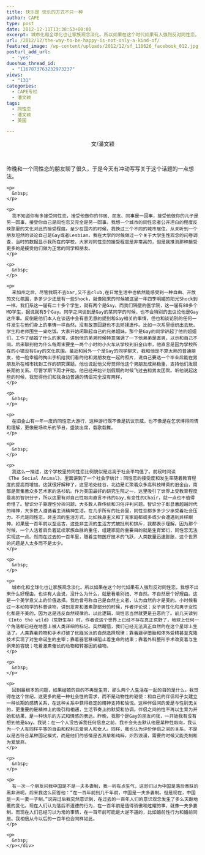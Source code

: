 ```yaml
---
title: 快乐是 快乐的方式不只一种
author: CAPE
type: post
date: 2012-12-11T13:38:53+00:00
excerpt: 城市化和全球化也让家族观念淡化。所以如果在这个时代如果有人强烈反对同性恋，我想不出来什么好理由。也许有人会说，没什么为什么，就是看着别扭、不自然。不自然是个好理由。这是一个美学意义上的价值选择。
url: /2012/12/the-way-to-be-happy-is-not-only-a-kind-of/
featured_image: /wp-content/uploads/2012/12/sf_110626_facebook_012.jpg
posturl_add_url:
  - 'yes'
duoshuo_thread_id:
  - "1167873763232973237"
views:
  - "131"
categories:
  - CAPE专栏
  - 潘文颖
tags:
  - 同性恋
  - 潘文颖
  - 美国

---
```

<div>
  <p style="text-align: center;">
    文/潘文颖
  </p>
  
  <p>
    &nbsp;
  </p>
  
  <p style="text-align: center;">
    <p>
      昨晚和一个同性恋的朋友聊了很久，于是今天有冲动写写关于这个话题的一点想法。
    </p>
    
    <p>
      &nbsp;
    </p>
    
    <p>
      我不知道你有多接受同性恋，接受他做你的邻居、朋友、同事是一回事，接受他做你的儿子是另一回事，接受你自己是同性恋又完全是另一回事。我想一个城市的同性恋者公开坦白的程度反映那里的文化对此的接受程度。至少在国内的时候，我换过三个不同的城市居住，从未听到一个朋友坦然的谈论自己是Gay或者Lesbian。我在大学的时候做过一个关于大学生性观念的问卷调查，当时的数据显示我所在的学校，大家对同性恋的接受程度是非常高的，但是我推测那种接受更多的是接受他们做为正常的同学和朋友。
    </p>
    
    <p>
      &nbsp;
    </p>
    
    <p>
      来加州之后，尽管我既不去bar,又不去club,在日常生活中也依然能感受到一种自由、开放的文化氛围，多多少少还是有一些Shock，就像刚来的时候被这里一年四季明媚的阳光Shock到一样。我们系这一届有二十多个学生，就有两个是Gay。而我们隔壁的医学院，这一届有80多个MD学生，据说就有5个Gay。同学之间谈到是Gay的某同学的时候，也不会特别的去议论他是Gay这件事。反倒是他们本人在谈话中会有意无意的提到和Gay相关的事情，但也和谈论别的任何一件发生在他们身上的事情一样自然，没有故意回避也不去矫揉造作。比如一次系里组织出去玩，学生和老师围坐一桌吃饭。大家开始闲聊起自己的兄弟姐妹，那个是Gay的同学讲起了他的姐姐们，工作了结婚了什么的家常，讲到他的弟弟时候特意强调了一下他弟弟是直男，以示和自己不同。后来聊到他为什么每周末要坐一两个小时的小火车从学校到旧金山市，他直言是因为学校所在的小镇没有Gay的文化氛围。最近和另外一个是Gay的同学聊天，我和他是不算太熟的普通朋友，他一脸幸福的掏出手机给我们看的他和男朋友在一起的照片，说自己要选一个毕业后能在男朋友所在城市找到工作的研究课题。他也说起他父母觉得他这个男朋友成熟稳重，支持他们发展长期的关系。尽管学期下周才开始，他已经开始计划假期的时候飞过去和男友团聚。听他说起这些的时候，我觉得他们和我身边普通的情侣完全没有两样，
    </p>
    
    <p>
      &nbsp;
    </p>
    
    <p>
      在旧金山有一年一度的同性恋大游行，这种游行既不像是抗议示威，也不像是在乞求博得同情和理解，更像是场欢乐的节日，盛装出席，载歌载舞。
    </p>
    
    <p>
      &nbsp;
    </p>
    
    <p>
      我这么一描述，这个学校里的同性恋比例貌似是远高于社会平均值了。前段时间读《The Social Animal》，里面讲到了一个社会学统计：同性恋的接受度和发生率随着教育程度的提高而增加。这就很好解释了，这里地处硅谷，北边是汇聚着众多高科技精英的旧金山，南部是聚集着众多艺术家的洛杉矶。作为美国最好的研究生院之一，这里吸引了世界上受教育程度最高的智识分子，所以这里有对自己性取向直言不讳的Gay,有变性的Chair，就一点也不值得奇怪了。智识分子靠理性分析问题，大多数人靠传统和习俗评判问题。智识分子彰显着超越时代的精神，大多数人遵循着主流精神生活。在几乎所有的社会里，同性恋都多多少少承受着社会压力。不光是同性恋，非主流的生活方式，比如独身主义和丁克家庭都或多或少会遭遇到异样眼神。如果是一百年前以至远古，这些非主流的生活方式被批判和排斥，我都表示理解。因为那个时候，一个人活着肩负着延续家族血脉的重任，组建家庭的重要目的就是生育繁衍，同性恋无法实现这一点。然而在过去的一百年里，随着生物医疗技术的飞跃，人类数量迅速膨胀，这个世界的问题是人太多而不是太少。
    </p>
    
    <p>
      &nbsp;
    </p>
    
    <p>
      城市化和全球化也让家族观念淡化。所以如果在这个时代如果有人强烈反对同性恋，我想不出来什么好理由。也许有人会说，没什么为什么，就是看着别扭、不自然。不自然是个好理由。这是一个美学意义上的价值选择。我也曾号称自己是自然主义者，认为自然的才是美的。小时候看过一本动物学的科普读物，讲到发育和激素那部分的时候，作者评论说：女子男性化和男子女性化都是不美的，因为这是违反自然规律的。以此逻辑，同性恋当然就更是丑恶的了。前几天读到《Into the wild》（荒野生存）时，作者说这个世界上已经不存在真正荒野了，地球上任何一个角落都已经在地图上被人类详细的标记。突然醒悟，我们已经无法真正自然的在这个星球上生活了。人类靠着药物和手术打破了优胜劣汰的自然选择规律；靠着避孕堕胎和体外受精甚至克隆技术实现了对生命诞生的主宰；靠着器官移植阻止着生命的结束；靠着外科整形手术改变着与生俱来的容貌；吃着激素催长的动物和转基因的植物。
    </p>
    
    <p>
      &nbsp;
    </p>
    
    <p>
      回到最根本的问题，如果结婚的目的不再是生育，那么两个人生活在一起的目的是什么。我觉得在这个世纪，这更多的是一种社会性的需求，而不是动物性的驱使：和自己的伴侣和子女建立一种长期的感情关系，在这种关系中获得稳定的精神支持和愉悦。这种伴侣间的爱是与性别无关的，更重要的是精神上的吸引和相通，生活节奏上的默契和协调。伴侣之间的性不再以生育为开始和结果，是一种快乐的方式和情感的表达。昨晚，我那个是Gay的朋友问我，一开始我有没有想到他是Gay。我说：在一个人没告诉我任何信息之前，我不会先去默认他是某种性取向，我认为一个人有同样平等的自由和权利去爱男人和女人。同样，我也认为评价伴侣之间的关系，不是以是否符合某种固定模式，而是他们的感情是否真挚和纯粹，炽烈浪漫，需要的时候又能克制和为爱放弃。
    </p>
    
    <p>
      &nbsp;
    </p>
    
    <p>
      有一次一个朋友问我中国是不是一夫多妻制，我一听有点生气，这哥们以为中国是落后愚昧的黑非洲呢。后来我这么回答他：“在一百年前到几千年前，中国是一夫多妻制。但是现在，中国是一夫一妻一子制。”说完过后我突然意识到，在过去的一百年人们的意识观念发生了多么天翻地覆的变化。现在人们认为落后不道德的行为，在一百年前是值得骄傲和炫耀的事，就像一夫多妻制。而现在人们已经习以为常的事情，在一百年前可能是大逆不道的，比如婚前性行为和婚前同居。我相信从今以后的一百年也会同样如此。
    </p>
    
    <p>
      &nbsp;
    </p></div>